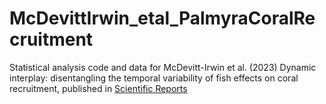 # McDevittIrwin_etal_PalmyraCoralRecruitment

Statistical analysis code and data for McDevitt-Irwin et al. (2023) Dynamic interplay: disentangling the temporal variability of fish effects on coral recruitment, published in [Scientific Reports](https://www.nature.com/articles/s41598-023-47758-6)
